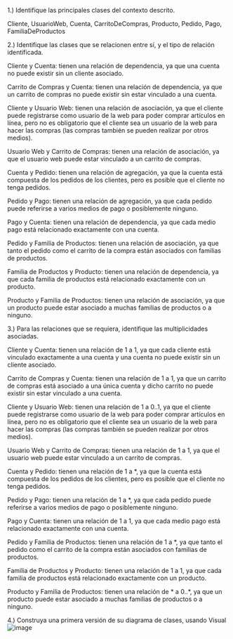 1.) Identifique las principales clases del contexto descrito.  

Cliente, UsuarioWeb, Cuenta, CarritoDeCompras, Producto, Pedido, Pago, FamiliaDeProductos	  

2.) Identifique las clases que se relacionen entre sí, y el tipo de relación identificada.   

Cliente y Cuenta: tienen una relación de dependencia, ya que una cuenta no puede existir sin un cliente asociado.  

Carrito de Compras y Cuenta: tienen una relación de dependencia, ya que un carrito de compras no puede existir sin estar vinculado a una cuenta.  

Cliente y Usuario Web: tienen una relación de asociación, ya que el cliente puede registrarse como usuario de la web para poder comprar artículos en línea, pero no es obligatorio que el cliente sea un usuario de la web para hacer las compras (las compras también se pueden realizar por otros medios).  

Usuario Web y Carrito de Compras: tienen una relación de asociación, ya que el usuario web puede estar vinculado a un carrito de compras.  

Cuenta y Pedido: tienen una relación de agregación, ya que la cuenta está compuesta de los pedidos de los clientes, pero es posible que el cliente no tenga pedidos.  

Pedido y Pago: tienen una relación de agregación, ya que cada pedido puede referirse a varios medios de pago o posiblemente ninguno.  

Pago y Cuenta: tienen una relación de dependencia, ya que cada medio pago está relacionado exactamente con una cuenta.  

Pedido y Familia de Productos: tienen una relación de asociación, ya que tanto el pedido como el carrito de la compra están asociados con familias de productos.  

Familia de Productos y Producto: tienen una relación de dependencia, ya que cada familia de productos está relacionado exactamente con un producto.  

Producto y Familia de Productos: tienen una relación de asociación, ya que un producto puede estar asociado a muchas familias de productos o a ninguno.  


3.) Para las relaciones que se requiera, identifique las multiplicidades asociadas.  

Cliente y Cuenta: tienen una relación de 1 a 1, ya que cada cliente está vinculado exactamente a una cuenta y una cuenta no puede existir sin un cliente asociado.  

Carrito de Compras y Cuenta: tienen una relación de 1 a 1, ya que un carrito de compras está asociado a una única cuenta y dicho carrito no puede existir sin estar vinculado a una cuenta.  

Cliente y Usuario Web: tienen una relación de 1 a 0..1, ya que el cliente puede registrarse como usuario de la web para poder comprar artículos en línea, pero no es obligatorio que el cliente sea un usuario de la web para hacer las compras (las compras también se pueden realizar por otros medios).  

Usuario Web y Carrito de Compras: tienen una relación de 1 a 1, ya que el usuario web puede estar vinculado a un carrito de compras.  

Cuenta y Pedido: tienen una relación de 1 a *, ya que la cuenta está compuesta de los pedidos de los clientes, pero es posible que el cliente no tenga pedidos.  

Pedido y Pago: tienen una relación de 1 a *, ya que cada pedido puede referirse a varios medios de pago o posiblemente ninguno.  

Pago y Cuenta: tienen una relación de 1 a 1, ya que cada medio pago está relacionado exactamente con una cuenta.  

Pedido y Familia de Productos: tienen una relación de 1 a *, ya que tanto el pedido como el carrito de la compra están asociados con familias de productos.  

Familia de Productos y Producto: tienen una relación de 1 a 1, ya que cada familia de productos está relacionado exactamente con un producto.  

Producto y Familia de Productos: tienen una relación de * a 0..*, ya que un producto puede estar asociado a muchas familias de productos o a ninguno.    


4.) Construya una primera versión de su diagrama de clases, usando Visual  
![image](https://github.com/carljav4/Tienda-online-e-shop/assets/163133151/f3bd44e7-82cb-4cd9-9395-d586ef0bcaaa)

